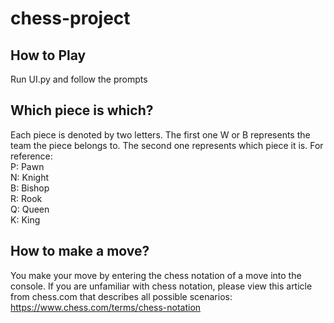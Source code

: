 # chess-project
## How to Play
Run UI.py and follow the prompts
## Which piece is which?
Each piece is denoted by two letters.
The first one W or B represents the team the piece belongs to. 
The second one represents which piece it is. For reference:  
P: Pawn  
N: Knight  
B: Bishop  
R: Rook  
Q: Queen  
K: King  
## How to make a move?
You make your move by entering the chess notation of a move into the console. If you are unfamiliar with chess notation, please view this article from chess.com that describes all possible scenarios: https://www.chess.com/terms/chess-notation
